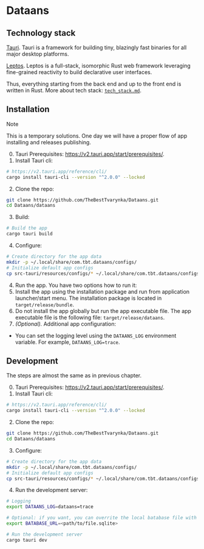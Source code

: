 # Dataans

## Technology stack

[Tauri](https://tauri.app/). Tauri is a framework for building tiny, blazingly fast binaries for all major desktop platforms.

[Leptos](https://leptos.dev/). Leptos is a full-stack, isomorphic Rust web framework leveraging fine-grained reactivity to build declarative user interfaces.

Thus, everything starting from the back end and up to the front end is written in Rust. More about tech stack: [`tech_stack.md`](/doc/tech_stack.md).

## Installation

> [!NOTE]  
> This is a temporary solutions. One day we will have a proper flow of app installing and releases publishing.

0. Tauri Prerequisites: https://v2.tauri.app/start/prerequisites/.
1. Install Tauri cli:
```bash
# https://v2.tauri.app/reference/cli/
cargo install tauri-cli --version "^2.0.0" --locked
```
2. Clone the repo:
```bash
git clone https://github.com/TheBestTvarynka/Dataans.git
cd Dataans/dataans
```
3. Build:
```bash
# Build the app
cargo tauri build
```
4. Configure:
```bash
# Create directory for the app data
mkdir -p ~/.local/share/com.tbt.dataans/configs/
# Initialize default app configs
cp src-tauri/resources/configs/* ~/.local/share/com.tbt.dataans/configs/
```
4. Run the app. You have two options how to run it:
  1. Install the app using the installation package and run from application launcher/start menu. The installation package is located in `target/release/bundle`.
  2. Do not install the app globally but run the app executable file. The app executable file is the following file: `target/release/dataans`.
5. _(Optional)._ Additional app configuration:
  * You can set the logging level using the `DATAANS_LOG` environment variable. For example, `DATAANS_LOG=trace`.

## Development

The steps are almost the same as in previous chapter.

0. Tauri Prerequisites: https://v2.tauri.app/start/prerequisites/.
1. Install Tauri cli:
  ```bash
  # https://v2.tauri.app/reference/cli/
  cargo install tauri-cli --version "^2.0.0" --locked
  ```
2. Clone the repo:
  ```bash
  git clone https://github.com/TheBestTvarynka/Dataans.git
  cd Dataans/dataans
  ```
3. Configure:
  ```bash
  # Create directory for the app data
  mkdir -p ~/.local/share/com.tbt.dataans/configs/
  # Initialize default app configs
  cp src-tauri/resources/configs/* ~/.local/share/com.tbt.dataans/configs/
  ```
4. Run the development server:
  ```bash
  # Logging
  export DATAANS_LOG=dataans=trace

  # Optional: if you want, you can overrite the local batabase file with the following environment variable:
  export BATABASE_URL=<path/to/file.sqlite>

  # Run the development server
  cargo tauri dev
  ```
